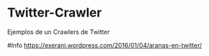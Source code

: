 # Twitter-Crawler
Ejemplos de un Crawlers de Twitter

#Info
https://exerani.wordpress.com/2016/01/04/aranas-en-twitter/


